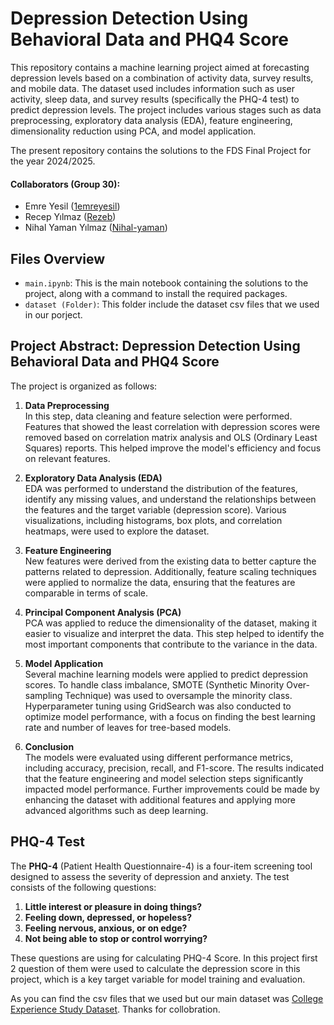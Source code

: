 # Depression Detection Using Behavioral Data and PHQ4 Score

This repository contains a machine learning project aimed at forecasting depression levels based on a combination of activity data, survey results, and mobile data. The dataset used includes information such as user activity, sleep data, and survey results (specifically the PHQ-4 test) to predict depression levels. The project includes various stages such as data preprocessing, exploratory data analysis (EDA), feature engineering, dimensionality reduction using PCA, and model application. 

The present repository contains the solutions to the FDS Final Project for the year 2024/2025.

#### Collaborators (Group 30):
- Emre Yesil ([1emreyesil](https://github.com/1emreyesil)) 
- Recep Yılmaz ([Rezeb](https://github.com/Rezeb))
- Nihal Yaman Yılmaz ([Nihal-yaman](https://github.com/Nihal-yaman))
  
## Files Overview
- `main.ipynb`: This is the main notebook containing the solutions to the project, along with a command to install the required packages.
- `dataset (Folder)`: This folder include the dataset csv files that we used in our porject.

## Project Abstract: Depression Detection Using Behavioral Data and PHQ4 Score


The project is organized as follows:

1. **Data Preprocessing**  
   In this step, data cleaning and feature selection were performed. Features that showed the least correlation with depression scores were removed based on correlation matrix analysis and OLS (Ordinary Least Squares) reports. This helped improve the model's efficiency and focus on relevant features.

2. **Exploratory Data Analysis (EDA)**  
   EDA was performed to understand the distribution of the features, identify any missing values, and understand the relationships between the features and the target variable (depression score). Various visualizations, including histograms, box plots, and correlation heatmaps, were used to explore the dataset.

3. **Feature Engineering**  
   New features were derived from the existing data to better capture the patterns related to depression. Additionally, feature scaling techniques were applied to normalize the data, ensuring that the features are comparable in terms of scale.

4. **Principal Component Analysis (PCA)**  
   PCA was applied to reduce the dimensionality of the dataset, making it easier to visualize and interpret the data. This step helped to identify the most important components that contribute to the variance in the data.

5. **Model Application**  
   Several machine learning models were applied to predict depression scores. To handle class imbalance, SMOTE (Synthetic Minority Over-sampling Technique) was used to oversample the minority class. Hyperparameter tuning using GridSearch was also conducted to optimize model performance, with a focus on finding the best learning rate and number of leaves for tree-based models.

6. **Conclusion**  
   The models were evaluated using different performance metrics, including accuracy, precision, recall, and F1-score. The results indicated that the feature engineering and model selection steps significantly impacted model performance. Further improvements could be made by enhancing the dataset with additional features and applying more advanced algorithms such as deep learning.

## PHQ-4 Test

The **PHQ-4** (Patient Health Questionnaire-4) is a four-item screening tool designed to assess the severity of depression and anxiety. The test consists of the following questions:

1. **Little interest or pleasure in doing things?**
2. **Feeling down, depressed, or hopeless?**
3. **Feeling nervous, anxious, or on edge?**
4. **Not being able to stop or control worrying?**

These questions are using for calculating PHQ-4 Score. In this project first 2 question of them were used to calculate the depression score in this project, which is a key target variable for model training and evaluation.

As you can find the csv files that we used but our main dataset was [College Experience Study Dataset](https://www.kaggle.com/datasets/subigyanepal/college-experience-dataset). Thanks for collobration.
